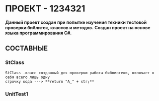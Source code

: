 # ПРОЕКТ - 1234321
**Данный проект создан при попытке изучения техники тестовой проверки библитек, классов и методов.**
**Создан проект на основе языка программирования C#.**
## СОСТАВНЫЕ

### StClass
    StClass -класс созданный для проверки работы библиотеки, включает в себя всего лишь одну 
    строчку кода ---> **return "A_" + str;**
### UnitTest1

